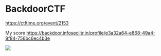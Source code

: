 # BackdoorCTF
https://ctftime.org/event/2153

My score
https://backdoor.infoseciitr.in/profile/e3a32a64-e868-49a4-9f84-756bc6ec4b3e

![](assest/image)
